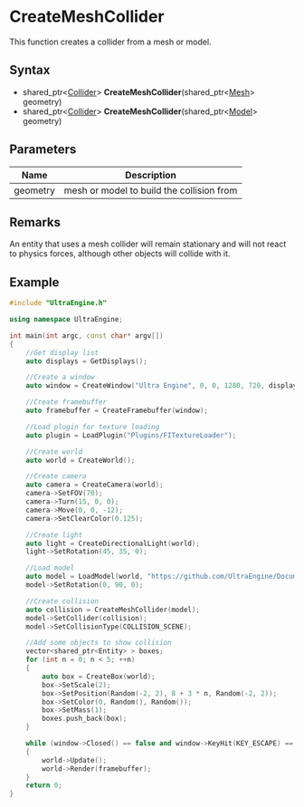 # CreateMeshCollider

This function creates a collider from a mesh or model.

## Syntax
- shared_ptr<[Collider](Collider.md)\> **CreateMeshCollider**(shared_ptr<[Mesh](Mesh.md)\> geometry)
- shared_ptr<[Collider](Collider.md)\> **CreateMeshCollider**(shared_ptr<[Model](Model.md)\> geometry)

## Parameters

| Name | Description |
|---|---|
| geometry | mesh or model to build the collision from |

## Remarks

An entity that uses a mesh collider will remain stationary and will not react to physics forces, although other objects will collide with it.

## Example

```c++
#include "UltraEngine.h"

using namespace UltraEngine;

int main(int argc, const char* argv[])
{
    //Get display list
    auto displays = GetDisplays();

    //Create a window
    auto window = CreateWindow("Ultra Engine", 0, 0, 1280, 720, displays[0], WINDOW_TITLEBAR | WINDOW_CENTER);

    //Create framebuffer
    auto framebuffer = CreateFramebuffer(window);

    //Load plugin for texture loading
    auto plugin = LoadPlugin("Plugins/FITextureLoader");

    //Create world
    auto world = CreateWorld();

    //Create camera
    auto camera = CreateCamera(world);
    camera->SetFOV(70);
    camera->Turn(15, 0, 0);
    camera->Move(0, 0, -12);
    camera->SetClearColor(0.125);

    //Create light
    auto light = CreateDirectionalLight(world);
    light->SetRotation(45, 35, 0);

    //Load model
    auto model = LoadModel(world, "https://github.com/UltraEngine/Documentation/raw/master/Assets/Models/Structures/wooden%20bridge.glb");
    model->SetRotation(0, 90, 0);

    //Create collision
    auto collision = CreateMeshCollider(model);
    model->SetCollider(collision);
    model->SetCollisionType(COLLISION_SCENE);

    //Add some objects to show collision
    vector<shared_ptr<Entity> > boxes;
    for (int n = 0; n < 5; ++n)
    {
        auto box = CreateBox(world);
        box->SetScale(2);
        box->SetPosition(Random(-2, 2), 8 + 3 * n, Random(-2, 2));
        box->SetColor(0, Random(), Random());
        box->SetMass(1);
        boxes.push_back(box);
    }

    while (window->Closed() == false and window->KeyHit(KEY_ESCAPE) == false)
    {
        world->Update();
        world->Render(framebuffer);
    }
    return 0;
}
```
